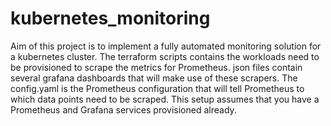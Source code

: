 # kubernetes_monitoring
Aim of this project is to implement a fully automated monitoring solution for a kubernetes cluster. The terraform scripts contains the workloads need to be provisioned to scrape the metrics for Prometheus. json files contain several grafana dashboards that will make use of these scrapers. The config.yaml is the Prometheus configuration that will tell Prometheus to which data points need to be scraped. 
This setup assumes that you have a Prometheus and Grafana services provisioned already. 
